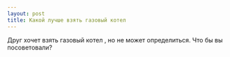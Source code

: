 ```yaml
---
layout: post 
title: Какой лучше взять газовый котел 
--- 
```

Друг хочет взять газовый котел , но не может определиться. Что бы вы посоветовали?
